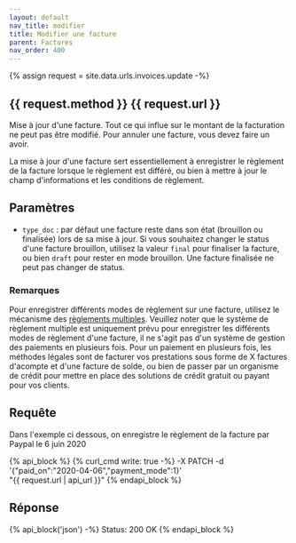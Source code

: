 ```yaml
---
layout: default
nav_title: modifier
title: Modifier une facture
parent: Factures
nav_order: 400
---
```

{% assign request = site.data.urls.invoices.update -%}
## {{ request.method }} {{ request.url }}

Mise à jour d'une facture. Tout ce qui influe sur le montant de la facturation ne peut pas être modifié. Pour annuler une facture, vous devez faire un avoir.

La mise à jour d'une facture sert essentiellement à enregistrer le règlement de la facture lorsque le règlement est différé, ou bien à mettre à jour le champ d'informations et les conditions de règlement.

## Paramètres

* `type_doc` : par défaut une facture reste dans son état (brouillon ou finalisée) lors de sa mise à jour. Si vous souhaitez changer le status d'une facture brouillon, utilisez la valeur `final` pour finaliser la facture, ou bien `draft` pour rester en mode brouillon. Une facture finalisée ne peut pas changer de status.

### Remarques

Pour enregistrer différents modes de règlement sur une facture, utilisez le mécanisme des [règlements multiples](/api/reglements). Veuillez noter que le système de règlement multiple est uniquement prévu pour enregistrer les différents modes de règlement d'une facture, il ne s'agit pas d'un système de gestion des paiements en plusieurs fois. Pour un paiement en plusieurs fois, les méthodes légales sont de facturer vos prestations sous forme de X factures d'acompte et d'une facture de solde, ou bien de passer par un organisme de crédit pour mettre en place des solutions de crédit gratuit ou payant pour vos clients.

## Requête

Dans l'exemple ci dessous, on enregistre le règlement de la facture par Paypal le 6 juin 2020

{% api_block %}
{% curl_cmd write: true -%}
-X PATCH -d '{"paid_on":"2020-04-06","payment_mode":1}' \
"{{ request.url | api_url }}"
{% endapi_block %}

## Réponse

{% api_block('json') -%}
Status: 200 OK
{% endapi_block %}
